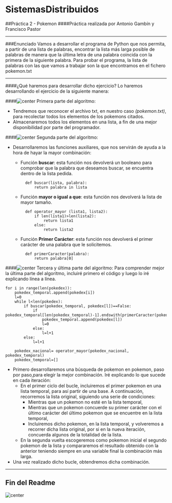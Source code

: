 # SistemasDistribuidos

##Práctica 2 - Pokemon
####Práctica realizada por Antonio Gambín y Francisco Pastor
- - -
###Enunciado
Vamos a desarrollar el programa de Python que nos permita, a partir de una lista de palabras, encontrar la lista más larga posible de palabras de manera que la última letra de una palabra coincida con la primera de la siguiente palabra. Para probar el programa, la lista de palabras con las que vamos a trabajar son la que encontramos en el fichero ​pokemon.txt

---
####¿Qué haremos para desarrollar dicho ejercicio?
Lo haremos desarrollando el ejercicio de la siguiente manera:

####![center](http://gpxplus.net/files/images/achievements/ProfessorOak.png) Primera parte del algoritmo:
- Tendremos que reconocer el archivo txt, en nuestro caso *(pokemon.txt)*, para recolectar todos los elementos de los pokemons citados.
- Almacenaremos todos los elementos en una lista, a fin de una mejor disponibilidad por parte del programador.

####![center](http://gpxplus.net/files/images/achievements/ProfessorOak.png) Segunda parte del algoritmo:
- Desarrollaremos las funciones auxiliares, que nos servirán de ayuda a la hora de hayar la mayor combinación:
	- Función **buscar**: esta función nos devolverá un booleano para comprobar que la palabra que deseamos buscar, se encuentra dentro de la lista pedida.
  
			def buscar(lista, palabra):
			    return palabra in lista

	- Función **mayor o igual a que**: esta función nos devolverá la lista de mayor tamaño.

			def operator_mayor (lista1, lista2):
			    if len(lista1)>len(lista2):
			        return lista1
			    else:
			        return lista2

	- Función **Primer Carácter**: esta función nos devolverá el primer carácter de una palabra que le solicitemos.

			def primerCaracter(palabra):
			    return palabra[0]

####![center](http://gpxplus.net/files/images/achievements/ProfessorOak.png) Tercera y última parte del algoritmo:
Para comprender mejor la última parte del algoritmo, incluiré primero el código y luego lo iré explicando línea a línea.

	for i in range(len(pokedex)):
        pokedex_temporal.append(pokedex[i])
        l=0
        while l<len(pokedex):
            if buscar(pokedex_temporal, pokedex[l])==False:
                if pokedex_temporal[len(pokedex_temporal)-1].endswith(primerCaracter(pokedex[l]))==True:
                    pokedex_temporal.append(pokedex[l])
                    l=0
                else:
                    l=l+1
            else:
                l=l+1

        pokedex_nacional= operator_mayor(pokedex_nacional, pokedex_temporal)
        pokedex_temporal=[]
	
- Primero desarrollaremos una búsqueda de pokemon en pokemon, paso por paso,para elegir la mejor combinación. Iré explicando lo que sucede en cada iteración:
	- En el primer ciclo del bucle, incluiremos el primer pokemon en una lista temporal, para así partir de una base. A continuación, recorremos la lista original, siguiendo una serie de condiciones:
		- Mientras que un pokemon no esté en la lista temporal,
		- Mientras que un pokemon concuerde su primer carácter con el último carácter del último pokemon que se encuentre en la lista temporal,
		- Incluiremos dicho pokemon, en la lista temporal, y volveremos a recorrer dicha lista original, por si en la nueva iteración, concuerda algunos de la totalidad de la lista.
	- En la segunda vuelta escogeremos como pokemon inicial el segundo pokemon de la lista y compararemos el resultado obtenido con la anterior teniendo siempre en una variable final la combinación más larga.
- Una vez realizado dicho bucle, obtendremos dicha combinación.

---
Fin del Readme
---
![center](http://37.media.tumblr.com/4d5af1975806d9eeab9735145c483254/tumblr_n7rhblz9cL1qlwf8co9_400.gif)

